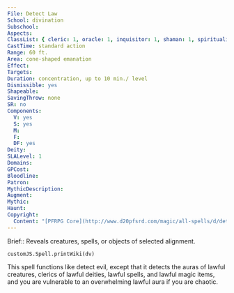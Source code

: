 ```yaml
---
File: Detect Law
School: divination
Subschool: 
Aspects: 
ClassList: { cleric: 1, oracle: 1, inquisitor: 1, shaman: 1, spiritualist: 1 }
CastTime: standard action
Range: 60 ft.
Area: cone-shaped emanation
Effect: 
Targets: 
Duration: concentration, up to 10 min./ level
Dismissible: yes
Shapeable: 
SavingThrow: none
SR: no
Components:
  V: yes
  S: yes
  M: 
  F: 
  DF: yes
Deity: 
SLALevel: 1
Domains: 
GPCost: 
Bloodline: 
Patron: 
MythicDescription: 
Augment: 
Mythic: 
Haunt: 
Copyright:
  Content: "[PFRPG Core](http://www.d20pfsrd.com/magic/all-spells/d/detect-law)"
---
```

Brief:: Reveals creatures, spells, or objects of selected alignment.

```dataviewjs
customJS.Spell.printWiki(dv)
```

This spell functions like detect evil, except that it detects the auras of lawful creatures, clerics of lawful deities, lawful spells, and lawful magic items, and you are vulnerable to an overwhelming lawful aura if you are chaotic.
